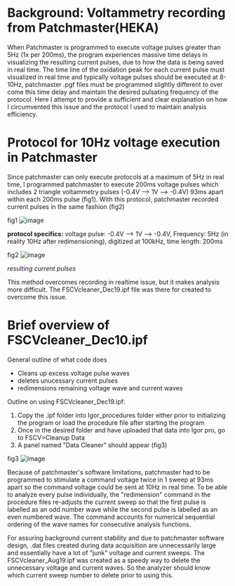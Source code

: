 # Background: Voltammetry recording from Patchmaster(HEKA)

When Patchmaster is programmed to execute voltage pulses greater than 5Hz (1x per 200ms), the program experiences massive time delays in visualizing the resulting current pulses, due to how the data is being saved in real time. The time line of the oxidation peak for each current pulse must visualized in real time and typically voltage pulses should be executed at 8-10Hz, patchmaster .pgf files must be programmed slightly different to over come this time delay and maintain the desired pulsating frequency of the protocol. Here I attempt to provide a sufficient and clear explanation on how I circumvented this issue and the protocol I used to maintain analysis efficiency. 

# Protocol for 10Hz voltage execution in Patchmaster

Since patchmaster can only execute protocols at a maximum of 5Hz in real time, I programmed patchmaster to execute 200ms voltage pulses which includes 2 triangle voltammetry pulses (-0.4V --> 1V --> -0.4V) 93ms apart within each 200ms pulse (fig1). With this protocol, patchmaster recorded current pulses in the same fashion (fig2)

fig1
![image](https://user-images.githubusercontent.com/52377705/70886590-155e7700-1fdc-11ea-8207-1878cb2e6a86.png)

**protocol specifics:** voltage pulse: -0.4V --> 1V --> -0.4V, Frequency: 5Hz (in reality 10Hz after redimensioning), digitized at 100kHz, time length: 200ms

fig2
![image](https://user-images.githubusercontent.com/52377705/70886929-fa403700-1fdc-11ea-9d85-ce0d7e6004c2.png)

*resulting current pulses*

This method overcomes recording in realtime issue, but it makes analysis more difficult. The FSCVcleaner_Dec19.ipf file was there for created to overcome this issue. 

# Brief overview of FSCVcleaner_Dec10.ipf

General outline of what code does 
- Cleans up excess voltage pulse waves
- deletes unucessary current pulses 
- redimensions remaining voltage wave and current waves 

Outline on using FSCVcleaner_Dec19.ipf:
1) Copy the .ipf folder into Igor_procedures folder either prior to initializing the program or load the procedure file after starting the program 
2) Once in the desired folder and have uploaded that data into Igor pro, go to FSCV>Cleanup Data
3) A panel named "Data Cleaner" should appear (fig3)

fig3
![image](https://user-images.githubusercontent.com/52377705/70895450-45fbdc00-1fef-11ea-854d-e0f36fd430de.png)





Because of patchmaster's software limitations, patchmaster had to be programmed to stimulate a command voltage twice in 1 sweep at 93ms apart so the command voltage could be sent at 10Hz in real time. To be able to analyze every pulse individually, the "redimension" command in the procedure files re-adjusts the current sweep so that the first pulse is labelled as an odd number wave while the second pulse is labelled as an even numbered wave. The command accounts for numerical sequential ordering of the wave names for consecutive analysis functions. 

For assuring background current stability and due to patchmaster software design, .dat files created during data acquisition are unnecessarily large and essentially have a lot of "junk" voltage and current sweeps. The FSCVcleaner_Aug19.ipf was created as a speedy way to delete the unnecessary voltage and current waves. So the analyzer should know which current sweep number to delete prior to using this. 
